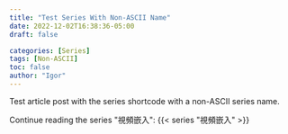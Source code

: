 ```yaml
---
title: "Test Series With Non-ASCII Name"
date: 2022-12-02T16:38:36-05:00
draft: false

categories: [Series]
tags: [Non-ASCII]
toc: false
author: "Igor"
---
```


Test article post with the series shortcode with a non-ASCII series name.

<!--more-->

Continue reading the series "視頻嵌入":
{{< series "視頻嵌入" >}}
